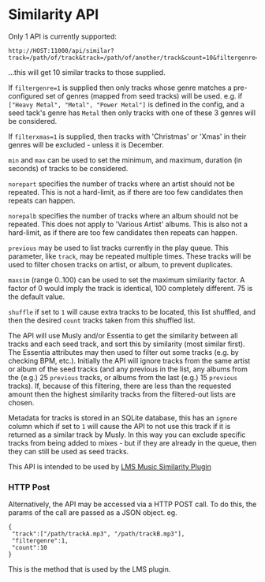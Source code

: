 # Similarity API

Only 1 API is currently supported:

```
http://HOST:11000/api/similar?track=/path/of/track&track=/path/of/another/track&count=10&filtergenre=1&min=30&max=600&norepart=15&norepalb=25&filterxmas=1
```
...this will get 10 similar tracks to those supplied.

If `filtergenre=1` is supplied then only tracks whose genre matches a
pre-configured set of genres (mapped from seed tracks) will be used. e.g. if
`["Heavy Metal", "Metal", "Power Metal"]` is defined in the config, and a seed
tack's genre has `Metal` then only tracks with one of these 3 genres will be
considered.

If `filterxmas=1` is supplied, then tracks with 'Christmas' or 'Xmas' in their
genres will be excluded - unless it is December.

`min` and `max` can be used to set the minimum, and maximum, duration (in
seconds) of tracks to be considered.

`norepart` specifies the number of tracks where an artist should not be
repeated. This is not a hard-limit, as if there are too few candidates then
repeats can happen.

`norepalb` specifies the number of tracks where an album should not be
repeated. This does not apply to 'Various Artist' albums. This is also not a
hard-limit, as if there are too few candidates then repeats can happen.

`previous` may be used to list tracks currently in the play queue. This
parameter, like `track`, may be repeated multiple times. These tracks will be
used to filter chosen tracks on artist, or album, to prevent duplicates.

`maxsim` (range 0..100) can be used to set the maximum similarity factor. A
factor of 0 would imply the track is identical, 100 completely different. 75 is
the default value.

`shuffle` if set to `1` will cause extra tracks to be located, this list
shuffled, and then the desired `count` tracks taken from this shuffled list.

The API will use Musly and/or Essentia to get the similarity between all tracks
and each seed track, and sort this by similarity (most similar first). The
Essentia attributes may then used to filter out some tracks (e.g. by checking
BPM, etc.). Initially the API will ignore tracks from the same artist or album
of the seed tracks (and any previous in the list, any albums from the (e.g.) 25
`previous` tracks, or albums from the last (e.g.) 15 `previous` tracks). If,
because of this filtering, there are less than the requested amount then the
highest similarity tracks from the filtered-out lists are chosen.

Metadata for tracks is stored in an SQLite database, this has an `ignore` column
which if set to `1` will cause the API to not use this track if it is returned
as a similar track by Musly. In this way you can exclude specific tracks from
being added to mixes - but if they are already in the queue, then they can still
be used as seed tracks.

This API is intended to be used by [LMS Music Similarity Plugin](https://github.com/CDrummond/lms-musicsimilarity)


### HTTP Post

Alternatively, the API may be accessed via a HTTP POST call. To do this, the
params of the call are passed as a JSON object. eg.

```
{
 "track":["/path/trackA.mp3", "/path/trackB.mp3"],
 "filtergenre":1,
 "count":10
}
```

This is the method that is used by the LMS plugin.
